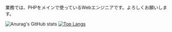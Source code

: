 業務では、PHPをメインで使っているWebエンジニアです。よろしくお願いします。

![Anurag's GitHub stats](https://github-readme-stats.vercel.app/api?username=shokimac)
[![Top Langs](https://github-readme-stats.vercel.app/api/top-langs/?username=shokimac&layout=compact)](https://github.com/anuraghazra/github-readme-stats)
